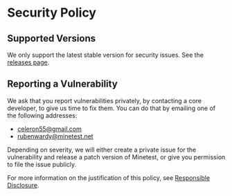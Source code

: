 # Security Policy

## Supported Versions

We only support the latest stable version for security issues.
See the [releases page](https://github.com/minetest/minetest/releases).

## Reporting a Vulnerability

We ask that you report vulnerabilities privately, by contacting a core developer,
to give us time to fix them. You can do that by emailing one of the following addresses:

* <celeron55@gmail.com>
* <rubenwardy@minetest.net>

Depending on severity, we will either create a private issue for the vulnerability
and release a patch version of Minetest, or give you permission to file the issue publicly.

For more information on the justification of this policy, see
[Responsible Disclosure](https://en.wikipedia.org/wiki/Responsible_disclosure).